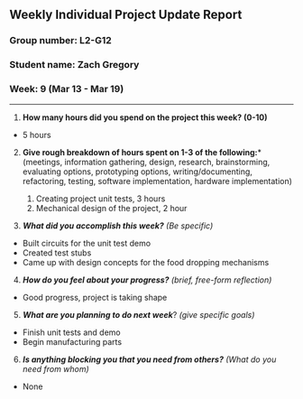 ## Weekly Individual Project Update Report
### Group number: L2-G12
### Student name: Zach Gregory
### Week: 9 (Mar 13 - Mar 19)
___
1. **How many hours did you spend on the project this week? (0-10)**
  - 5 hours
2. **Give rough breakdown of hours spent on 1-3 of the following:***
   (meetings, information gathering, design, research, brainstorming, evaluating options, prototyping options, writing/documenting, refactoring, testing, software implementation, hardware implementation)
   1. Creating project unit tests, 3 hours
   2. Mechanical design of the project, 2 hour

3. ***What did you accomplish this week?*** _(Be specific)_
  - Built circuits for the unit test demo
  - Created test stubs
  - Came up with design concepts for the food dropping mechanisms
4. ***How do you feel about your progress?*** _(brief, free-form reflection)_
  - Good progress, project is taking shape
5. ***What are you planning to do next week***? _(give specific goals)_
  - Finish unit tests and demo
  - Begin manufacturing parts
6. ***Is anything blocking you that you need from others?*** _(What do you need from whom)_
  - None
